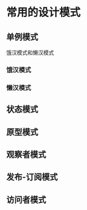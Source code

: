 # 常用的设计模式



## 单例模式

饿汉模式和懒汉模式

### 饿汉模式



### 懒汉模式





## 状态模式



## 原型模式



## 观察者模式



## 发布-订阅模式



## 访问者模式